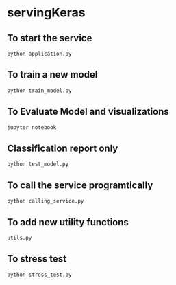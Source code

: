 # servingKeras

## To start the service
``` python application.py ```

## To train a new model
``` python train_model.py ```

## To Evaluate Model and visualizations
``` jupyter notebook  ``` 

## Classification report only
``` python test_model.py ```

## To call the service programtically
``` python calling_service.py ```

## To add new utility functions
``` utils.py ```

## To stress test
``` python stress_test.py ```

